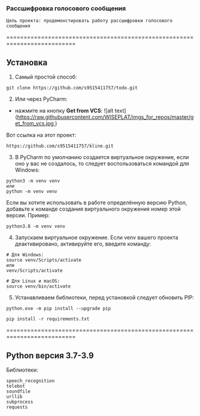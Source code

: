### Рассшифровка голосового сообщения
```shell
Цель проекта: продемонстировать работу рассшифровки голосового сообщения
```

==========================================================================

## Установка
1) Самый простой способ:
```shell
git clone https://github.com/s9515411757/todo.git
```

2) Или через PyCharm:
- нажмите на кнопку **Get from VCS**:
![alt text]([https://raw.githubusercontent.com/WISEPLAT/imgs_for_repos/master/get_from_vcs.jpg ](https://github.com/s9515411757/todo.git))

Вот ссылка на этот проект:
```shell
https://github.com/s9515411757/kline.git
```
3) В PyCharm по умолчанию создается виртуальное окружение, если оно у вас не создалось, то следует воспользоваться командой для Windows:
```shell
python3 -m venv venv
или
python -m venv venv 
```
Если вы хотите использовать в работе определённую версию Python, добавьте к команде создания виртуального окружения номер этой версии. Пример:
```shell
python3.8 -m venv venv
```
4) Запускаем виртуальное окружение. Если venv вашего проекта деактивировано, активируйте его, введите команду:
```shell
# Для Windows:
source venv/Scripts/activate
или
venv/Scripts/activate

# Для Linux и macOS:
source venv/bin/activate 
```

5) Устанавливаем библиотеки, перед установкой следует обновить PIP:
```shell
python.exe -m pip install --upgrade pip

pip install -r requirements.txt
```
==========================================================================

## Python версия 3.7-3.9
Библиотеки:
```shell
speech_recognition
telebot
soundfile
urllib
subprocess
requests
```
